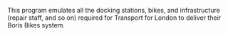 This program emulates all the docking stations, bikes, and infrastructure (repair staff, and so on) required for Transport for London to deliver their Boris Bikes system.
